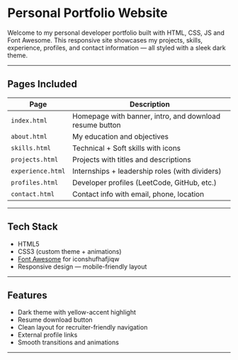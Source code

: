 #   Personal Portfolio Website

Welcome to my personal developer portfolio built with HTML, CSS, JS and Font Awesome. This responsive site showcases my projects, skills, experience, profiles, and contact information — all styled with a sleek  dark theme.

---

##  Pages Included

| Page         | Description                                             |
|--------------|---------------------------------------------------------|
| `index.html` | Homepage with banner, intro, and download resume button |
| `about.html` | My education and objectives                             |
| `skills.html`| Technical + Soft skills with icons                      |
| `projects.html` | Projects with titles and descriptions                |
| `experience.html` | Internships + leadership roles (with dividers)     |
| `profiles.html` | Developer profiles (LeetCode, GitHub, etc.)          |
| `contact.html` | Contact info with email, phone, location              |

---

##  Tech Stack

- HTML5
- CSS3 (custom theme + animations)
- [Font Awesome](https://fontawesome.com/icons) for iconshufhafjiqw
- Responsive design — mobile-friendly layout

---

##  Features

-  Dark theme with yellow-accent highlight
-  Resume download button
-  Clean layout for recruiter-friendly navigation
-  External profile links
-  Smooth transitions and animations

---
